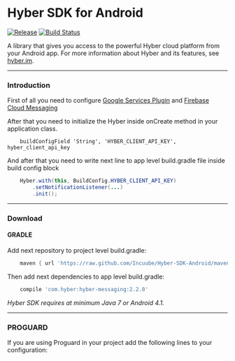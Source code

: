 # Hyber SDK for Android
[![Release][release-svg]][release-link]
[![Build Status][jenkins-build-status-svg]][jenkins-build-status-link]

A library that gives you access to the powerful Hyber cloud platform from your Android app.
For more information about Hyber and its features, see [hyber.im][hyber.im].
***

### Introduction
First of all you need to configure [Google Services Plugin][google-services-plugin] and [Firebase Cloud Messaging][firebase-cloud-messaging]

After that you need to initialize the Hyber inside onCreate method in your application class.
```
    buildConfigField 'String', 'HYBER_CLIENT_API_KEY', hyber_client_api_key
```

And after that you need to write next line to app level build.gradle file inside build config block
```java
    Hyber.with(this, BuildConfig.HYBER_CLIENT_API_KEY)
        .setNotificationListener(...)
        .init();
```
***

### Download
#### GRADLE
Add next repository to project level build.gradle:
```groovy
    maven { url 'https://raw.github.com/Incuube/Hyber-SDK-Android/maven/' }
```

Then add next dependencies to app level build.gradle:
```groovy
    compile 'com.hyber:hyber-messaging:2.2.0'
```

*Hyber SDK requires at minimum Java 7 or Android 4.1.*
***

### PROGUARD
If you are using Proguard in your project add the following lines to your configuration:
```proguard

```

[release-svg]: http://github-release-version.herokuapp.com/github/Incuube/Hyber-SDK-Android/release.svg?style=flat
[release-link]: https://github.com/Incuube/Hyber-SDK-Android/releases/latest

[jenkins-build-status-svg]: http://52.39.48.57:8080/buildStatus/icon?job=Incuube/Hyber-SDK-Android/master-2.0
[jenkins-build-status-link]: http://52.39.48.57:8080/job/Incuube/job/Hyber-SDK-Android/job/master-2.0/

[hyber.im]: https://hyber.im/
[google-services-plugin]: https://developers.google.com/android/guides/google-services-plugin
[firebase-cloud-messaging]: https://firebase.google.com/docs/cloud-messaging/android/client
